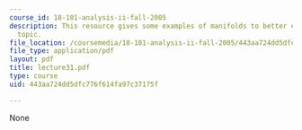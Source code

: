 ```yaml
---
course_id: 18-101-analysis-ii-fall-2005
description: This resource gives some examples of manifolds to better explain the
  topic.
file_location: /coursemedia/18-101-analysis-ii-fall-2005/443aa724dd5dfc776f614fa97c37175f_lecture31.pdf
file_type: application/pdf
layout: pdf
title: lecture31.pdf
type: course
uid: 443aa724dd5dfc776f614fa97c37175f

---
```

None